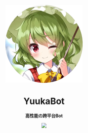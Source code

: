<p align='center'>
    <a herf=''>
        <img src='./docs/.vuepress/public/images/logo.webp' width='250px' height='250px' akt='YuukaBot'>
    </a>
</p>


<div align="center">

# YuukaBot

**高性能の跨平台Bot**

![](https://github.com/MelodyYuuka/YuukaBot-docs/workflows/docs/badge.svg)

</div>
